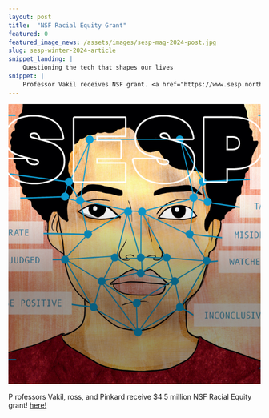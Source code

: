 ```yaml
---
layout: post
title:  "NSF Racial Equity Grant"
featured: 0
featured_image_news: /assets/images/sesp-mag-2024-post.jpg
slug: sesp-winter-2024-article
snippet_landing: |
    Questioning the tech that shapes our lives
snippet: |
    Professor Vakil receives NSF grant. <a href="https://www.sesp.northwestern.edu/magazine/summer-2022/its-about-power.html">Questioning the tech that shapes our lives</a> <br>
---
```


<img class="img-right badge" src="/assets/images/sesp-mag-2022.jpg" />

<span class="first-character">P</span> rofessors Vakil, ross, and Pinkard receive $4.5 million NSF Racial Equity grant!  <a href="https://www.sesp.northwestern.edu/news-center/news/2024/01/researchers-win-competitive-nsf-grant-to-study-equitable-stem-education.html">here!</a>


